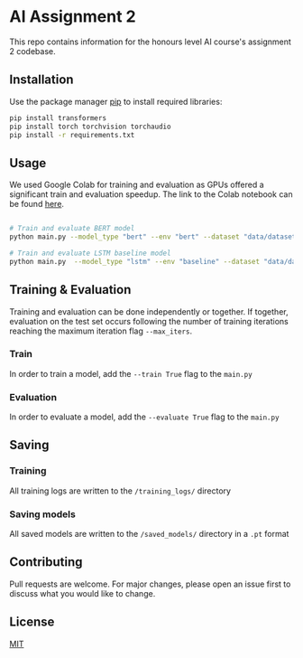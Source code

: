 # AI Assignment 2

This repo contains information for the honours level AI course's assignment 2 codebase.

## Installation

Use the package manager [pip](https://pip.pypa.io/en/stable/) to install required libraries:

```bash
pip install transformers
pip install torch torchvision torchaudio
pip install -r requirements.txt
```

## Usage
We used Google Colab for training and evaluation as GPUs offered a significant train and evaluation speedup. The link to the Colab notebook can be found [here](https://colab.research.google.com/drive/1mHQTh3EB2RfgMfvK6sxyCHm4drEmg0MG#scrollTo=TSve7a1a8ljr).
```bash

# Train and evaluate BERT model
python main.py --model_type "bert" --env "bert" --dataset "data/dataset.csv" --device "cuda" --batch_size 25 -lr 1e-5 --context_window 150 --max_iters 5 --num_workers 0 --evaluate True --train True

# Train and evaluate LSTM baseline model
python main.py  --model_type "lstm" --env "baseline" --dataset "data/dataset.csv" --device "cuda" --batch_size 25 -lr 1e-4 --hidden_size 512 --embed_dim 512 --n_layer 3 --max_iters 50 --num_workers 0 --evaluate True --train True

```

## Training & Evaluation

Training and evaluation can be done independently or together. If together, evaluation on the test set occurs following the number of training iterations reaching the maximum iteration flag ````--max_iters````.

### Train
In order to train a model, add the ```--train True``` flag to the ````main.py````

### Evaluation
In order to evaluate a model, add the ```--evaluate True``` flag to the ````main.py````

## Saving
### Training
All training logs are written to the ````/training_logs/```` directory

### Saving models
All saved models are written to the ````/saved_models/```` directory in a ```.pt``` format

## Contributing
Pull requests are welcome. For major changes, please open an issue first to discuss what you would like to change.

## License
[MIT](https://choosealicense.com/licenses/mit/)
